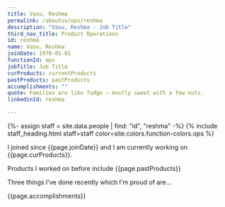 ```yaml
---
title: Vasu, Reshma
permalink: /aboutus/ops/reshma
description: "Vasu, Reshma - Job Title"
third_nav_title: Product Operations
id: reshma
name: Vasu, Reshma
joinDate: 1970-01-01
functionId: ops
jobTitle: Job Title
curProducts: currentProducts
pastProducts: pastProducts
accomplishments: ""
quote: Families are like fudge – mostly sweet with a few nuts.
linkedinId: reshma

---
```


{%- assign staff = site.data.people | find: "id", "reshma" -%}
{% include staff_heading.html staff=staff color=site.colors.function-colors.ops %}

<p>I joined since {{page.joinDate}} and I am currently working on {{page.curProducts}}.</p>

<p>Products I worked on before include {{page.pastProducts}}</p>

<p>Three things I've done recently which I'm proud of are...</p>
{{page.accomplishments}}
